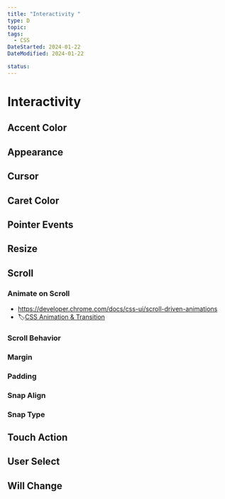 ```yaml
---
title: "Interactivity "
type: D
topic:
tags:
  - CSS
DateStarted: 2024-01-22
DateModified: 2024-01-22

status:
---
```


# Interactivity

## Accent Color

## Appearance

## Cursor

## Caret Color

## Pointer Events

## Resize

## Scroll

### Animate on Scroll

- https://developer.chrome.com/docs/css-ui/scroll-driven-animations
- 🏷️[CSS Animation & Transition](CSS-Animation-&-Transition.md)

### Scroll Behavior

### Margin

### Padding

### Snap Align

### Snap Type

## Touch Action

## User Select

## Will Change

